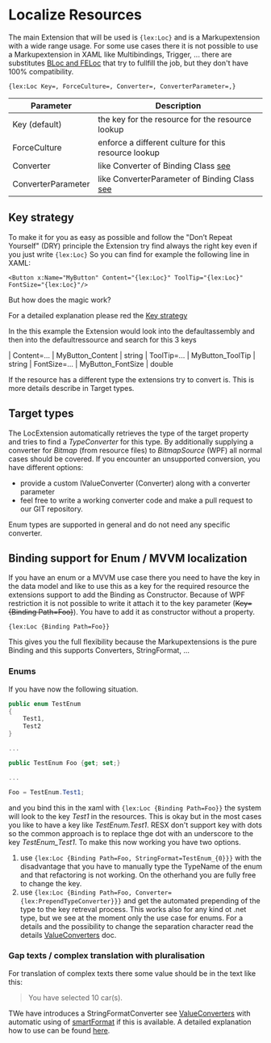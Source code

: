 # Localize Resources

The main Extension that will be used is `{lex:Loc}` and is a Markupextension with a wide range usage.
For some use cases there it is not possible to use a Markupextension in XAML like Multibindings, Trigger, ...
there are substitutes [BLoc and FELoc](BLoc-and-FELoc.md) that try to fullfill the job, but they don't have 100% compatibility. 

```xaml
{lex:Loc Key=, ForceCulture=, Converter=, ConverterParameter=,}
```

| Parameter          | Description |
|--------------------|-------------|
| Key (default)      | the key for the resource for the resource lookup     |
| ForceCulture       | enforce a different culture for this resource lookup |
| Converter          | like Converter of Binding Class [see](https://docs.microsoft.com/de-de/dotnet/api/system.windows.data.binding.converter) |
| ConverterParameter | like ConverterParameter of Binding Class [see](https://docs.microsoft.com/de-de/dotnet/api/system.windows.data.binding.converter) |

## Key strategy

To make it for you as easy as possible and follow the "Don’t Repeat Yourself" (DRY) principle the Extension try find always the right key even if you just write `{lex:Loc}`
So you can find for example the following line in XAML:
```xaml
<Button x:Name="MyButton" Content="{lex:Loc}" ToolTip="{lex:Loc}" FontSize="{lex:Loc}"/>
```
But how does the magic work?

For a detailed explanation please red the [Key strategy](Keys.md) 

In the this example the Extension would look into the defaultassembly and then into the defaultressource and search for this 3 keys

| Content=...   | MyButton_Content  | string
| ToolTip=...   | MyButton_ToolTip  | string
| FontSize=...  | MyButton_FontSize | double 

If the resource has a different type the extensions try to convert is. This is more details describe in Target types.

## Target types
The LocExtension automatically retrieves the type of the target property and tries to find a _TypeConverter_ for this type. By additionally supplying a converter for _Bitmap_ (from resource files) to _BitmapSource_ (WPF) all normal cases should be covered. 
If you encounter an unsupported conversion, you have different options:
* provide a custom IValueConverter (Converter) along with a converter parameter
* feel free to write a working converter code and make a pull request to our GIT repository.

Enum types are supported in general and do not need any specific converter.

## Binding support for Enum / MVVM localization

If you have an enum or a MVVM use case there you need to have the key in the data model and like to use this as a key for the required resource
the extensions support to add the Binding as Constructor. Because of WPF restriction it is not possible to write it attach it to the key parameter (~~Key={Binding Path=Foo}~~). You have to add it as constructor without a property.

```xaml
{lex:Loc {Binding Path=Foo}}
```

This gives you the full flexibility because the Markupextensions is the pure Binding and this supports Converters, StringFormat, ...

### Enums

If you have now the following situation.

```csharp
public enum TestEnum
{
    Test1,
    Test2
}

...

public TestEnum Foo {get; set;}

... 

Foo = TestEnum.Test1;
```

and you bind this in the xaml with `{lex:Loc {Binding Path=Foo}}` the system will look to the key *Test1*
in the resources. This is okay but in the most cases you like to have a key like *TestEnum.Test1*.
RESX don't support key with dots so the common approach is to replace thge dot with an underscore to the
key *TestEnum_Test1*. To make this now working you have two options.

1. use `{lex:Loc {Binding Path=Foo, StringFormat=TestEnum_{0}}}` with the disadvantage that you have to manually type the TypeName of the enum and that refactoring is not working. On the otherhand you are fully free to change the key.
2. use `{lex:Loc {Binding Path=Foo, Converter={lex:PrependTypeConverter}}}` and get the automated prepending of the type to the key retreval process. This works also for any kind ot .net type, but we see at the moment only the use case for enums. For a details and the possibility to change the separation character read the details [ValueConverters](ValueConverters.md) doc.

### Gap texts / complex translation with pluralisation

For translation of complex texts there some value should be in the text like this:

>You have selected 10 car(s).

TWe have introduces a StringFormatConverter see [ValueConverters](ValueConverters.md) with automatic using of [smartFormat](https://github.com/axuno/SmartFormat) if this is available.
A detailed explanation how to use can be found [here](GapText.md). 

